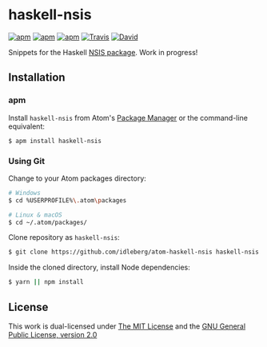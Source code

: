 # haskell-nsis

[![apm](https://img.shields.io/apm/l/haskell-nsis.svg?style=flat-square)](https://atom.io/packages/haskell-nsis)
[![apm](https://img.shields.io/apm/v/haskell-nsis.svg?style=flat-square)](https://atom.io/packages/haskell-nsis)
[![apm](https://img.shields.io/apm/dm/haskell-nsis.svg?style=flat-square)](https://atom.io/packages/haskell-nsis)
[![Travis](https://img.shields.io/travis/idleberg/atom-haskell-nsis.svg?style=flat-square)](https://travis-ci.org/idleberg/atom-haskell-nsis)
[![David](https://img.shields.io/david/dev/idleberg/atom-haskell-nsis.svg?style=flat-square)](https://david-dm.org/idleberg/atom-haskell-nsis?type=dev)

Snippets for the Haskell [NSIS package](https://hackage.haskell.org/package/nsis). Work in progress!

## Installation

### apm

Install `haskell-nsis` from Atom's [Package Manager](http://flight-manual.atom.io/using-atom/sections/atom-packages/) or the command-line equivalent:

`$ apm install haskell-nsis`

### Using Git

Change to your Atom packages directory:

```bash
# Windows
$ cd %USERPROFILE%\.atom\packages

# Linux & macOS
$ cd ~/.atom/packages/
```

Clone repository as `haskell-nsis`:

```bash
$ git clone https://github.com/idleberg/atom-haskell-nsis haskell-nsis
```

Inside the cloned directory, install Node dependencies:

```bash
$ yarn || npm install
```

## License

This work is dual-licensed under [The MIT License](https://opensource.org/licenses/MIT) and the [GNU General Public License, version 2.0](https://opensource.org/licenses/GPL-2.0)
